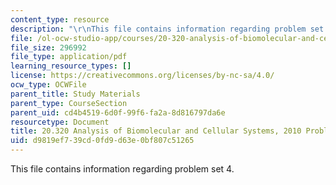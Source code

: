 ```yaml
---
content_type: resource
description: "\r\nThis file contains information regarding problem set 4."
file: /ol-ocw-studio-app/courses/20-320-analysis-of-biomolecular-and-cellular-systems-fall-2012/d9819ef739cd0fd9d63e0bf807c51265_MIT20_320F12_Fa2010_PS4_pr.pdf
file_size: 296992
file_type: application/pdf
learning_resource_types: []
license: https://creativecommons.org/licenses/by-nc-sa/4.0/
ocw_type: OCWFile
parent_title: Study Materials
parent_type: CourseSection
parent_uid: cd4b4519-6d0f-99f6-fa2a-8d816797da6e
resourcetype: Document
title: 20.320 Analysis of Biomolecular and Cellular Systems, 2010 Problem Set 4
uid: d9819ef7-39cd-0fd9-d63e-0bf807c51265
---
```


This file contains information regarding problem set 4.